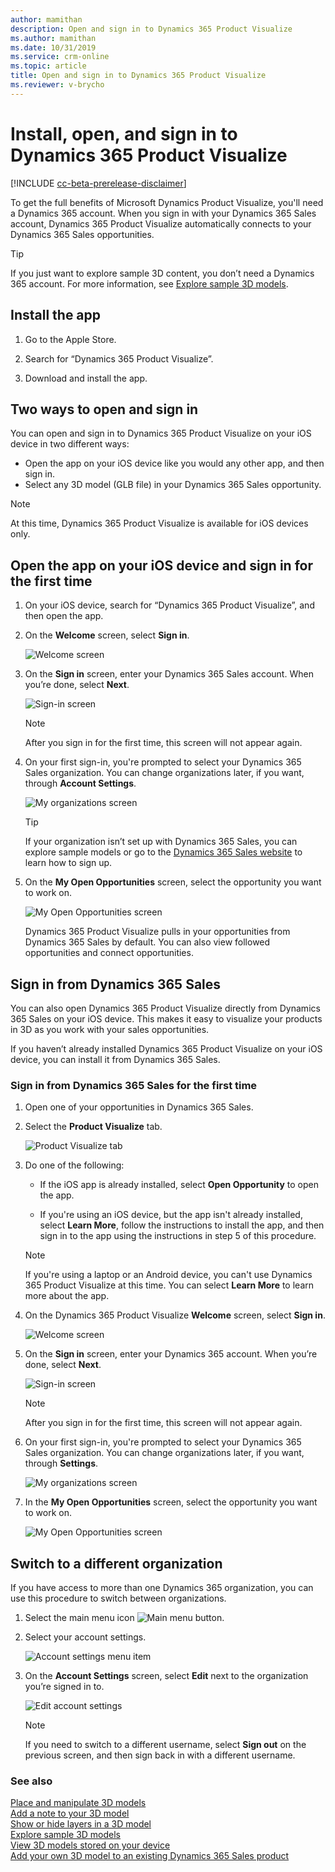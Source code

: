 ```yaml
---
author: mamithan
description: Open and sign in to Dynamics 365 Product Visualize
ms.author: mamithan
ms.date: 10/31/2019
ms.service: crm-online
ms.topic: article
title: Open and sign in to Dynamics 365 Product Visualize
ms.reviewer: v-brycho
---
```


# Install, open, and sign in to Dynamics 365 Product Visualize

[!INCLUDE [cc-beta-prerelease-disclaimer](../includes/cc-beta-prerelease-disclaimer.md)]

To get the full benefits of Microsoft Dynamics Product Visualize, you'll need a Dynamics 365 account. When you sign in with your Dynamics 365 Sales account, Dynamics 365 Product Visualize automatically connects to your Dynamics 365 Sales opportunities.

> [!TIP]
> If you just want to explore sample 3D content, you don’t need a Dynamics 365 account. For more information, see [Explore sample 3D models](explore-samples.md).
 
## Install the app

1.	Go to the Apple Store.

2.	Search for “Dynamics 365 Product Visualize”.

3.	Download and install the app.

## Two ways to open and sign in

You can open and sign in to Dynamics 365 Product Visualize on your iOS device in two different ways:

- Open the app on your iOS device like you would any other app, and then sign in.
- Select any 3D model (GLB file) in your Dynamics 365 Sales opportunity.

> [!NOTE]
> At this time, Dynamics 365 Product Visualize is available for iOS devices only.

## Open the app on your iOS device and sign in for the first time

1.	On your iOS device, search for “Dynamics 365 Product Visualize”, and then open the app.

2.	On the **Welcome** screen, select **Sign in**. 

    ![Welcome screen](media/welcome.PNG "Welcome screen") 
 
3.	On the **Sign in** screen, enter your Dynamics 365 Sales account. When you’re done, select **Next**.  
 
    ![Sign-in screen](media/sign-in.PNG "Sign-in screen") 
 
    > [!NOTE]
    > After you sign in for the first time, this screen will not appear again.

4.	On your first sign-in, you're prompted to select your Dynamics 365 Sales organization. You can change organizations later, if you want, through **Account Settings**.  

    ![My organizations screen](media/my-organizations.PNG "My organizations screen") 
 
    > [!TIP]
    > If your organization isn’t set up with Dynamics 365 Sales, you can explore sample models or go to the [Dynamics 365 Sales website](https://trials.dynamics.com/Dynamics365/Signup/sales) to learn how to sign up.  

5.	On the **My Open Opportunities** screen, select the opportunity you want to work on.  

    ![My Open Opportunities screen](media/my-open-opportunities.PNG "My Open Opportunities screen") 
 
    Dynamics 365 Product Visualize pulls in your opportunities from Dynamics 365 Sales by default. You can also view followed opportunities and connect opportunities.
    
## Sign in from Dynamics 365 Sales

You can also open Dynamics 365 Product Visualize directly from Dynamics 365 Sales on your iOS device. This makes it easy to visualize your products in 3D as you work with your sales opportunities. 

If you haven’t already installed Dynamics 365 Product Visualize on your iOS device, you can install it from Dynamics 365 Sales.

### Sign in from Dynamics 365 Sales for the first time

1.	Open one of your opportunities in Dynamics 365 Sales.

2.	Select the **Product Visualize** tab. 

    ![Product Visualize tab](media/dynamics-entrypoint.PNG "Product Visualize tab")

3.	Do one of the following:

    - If the iOS app is already installed, select **Open Opportunity** to open the app.
    
    - If you're using an iOS device, but the app isn't already installed, select **Learn More**, follow the instructions to install the app, and then sign in to the app using the instructions in step 5 of this procedure.

    > [!NOTE]
    > If you're using a laptop or an Android device, you can't use Dynamics 365 Product Visualize at this time. You can select **Learn More** to learn more about the app.
 
5.	On the Dynamics 365 Product Visualize **Welcome** screen, select **Sign in**. 

    ![Welcome screen](media/welcome.PNG "Welcome screen")
 
6.	On the **Sign in** screen, enter your Dynamics 365 account. When you’re done, select **Next**.
 
    ![Sign-in screen](media/sign-in.PNG "Sign-in screen") 
 
    > [!NOTE]
    > After you sign in for the first time, this screen will not appear again.
    
7.	On your first sign-in, you're prompted to select your Dynamics 365 Sales organization. You can change organizations later, if you want, through **Settings**.

    ![My organizations screen](media/my-organizations.PNG "My organizations screen") 
 
8.	In the **My Open Opportunities** screen, select the opportunity you want to work on.

    ![My Open Opportunities screen](media/my-open-opportunities.PNG "My Open Opportunities screen")
 
## Switch to a different organization

If you have access to more than one Dynamics 365 organization,  you can use this procedure to switch between organizations.

1.	Select the main menu icon ![Main menu button](media/hamburger-icon.png "Main menu button").

2.	Select your account settings. 

    ![Account settings menu item](media/account-settings.PNG "Account settings menu item") 
  
3.	On the **Account Settings** screen, select **Edit** next to the organization you’re signed in to.

    ![Edit account settings](media/edit-account-settings.PNG "Edit account settings")
 
    > [!NOTE]
    > If you need to switch to a different username, select **Sign out** on the previous screen, and then sign back in with a different username.
    
### See also

[Place and manipulate 3D models](manipulate-models.md)<br>
[Add a note to your 3D model](add-note.md)<br>
[Show or hide layers in a 3D model](layers.md)<br>
[Explore sample 3D models](explore-samples.md)<br>
[View 3D models stored on your device](browse-models.md)<br>
[Add your own 3D model to an existing Dynamics 365 Sales product](add-model.md)
